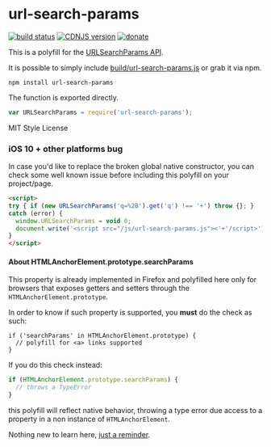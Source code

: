 url-search-params
=================

[![build status](https://secure.travis-ci.org/WebReflection/url-search-params.svg)](http://travis-ci.org/WebReflection/url-search-params) [![CDNJS version](https://img.shields.io/cdnjs/v/url-search-params.svg)](https://cdnjs.com/libraries/url-search-params) [![donate](https://img.shields.io/badge/$-donate-ff69b4.svg?maxAge=2592000&style=flat)](https://github.com/WebReflection/donate)

This is a polyfill for the [URLSearchParams API](https://developer.mozilla.org/en-US/docs/Web/API/URLSearchParams).

It is possible to simply include [build/url-search-params.js](build/url-search-params.js) or grab it via npm.

```
npm install url-search-params
```

The function is exported directly.
```js
var URLSearchParams = require('url-search-params');
```

MIT Style License

### iOS 10 + other platforms bug

In case you'd like to replace the broken global native constructor, you can check some well known issue before including this polyfill on your project/page.

```html
<script>
try { if (new URLSearchParams('q=%2B').get('q') !== '+') throw {}; }
catch (error) {
  window.URLSearchParams = void 0;
  document.write('<script src="/js/url-search-params.js"><'+'/script>');
}
</script>
```

#### About HTMLAnchorElement.prototype.searchParams
This property is already implemented in Firefox and polyfilled here only for browsers that exposes getters and setters
through the `HTMLAnchorElement.prototype`.

In order to know if such property is supported, you **must** do the check as such:
```
if ('searchParams' in HTMLAnchorElement.prototype) {
  // polyfill for <a> links supported
}
```
If you do this check instead:
```js
if (HTMLAnchorElement.prototype.searchParams) {
  // throws a TypeError
}
```
this polyfill will reflect native behavior, throwing a type error due access to a property in a non instance of `HTMLAnchorElement`.

Nothing new to learn here, [just a reminder](http://webreflection.blogspot.co.uk/2011/08/please-stop-reassigning-for-no-reason.html).
